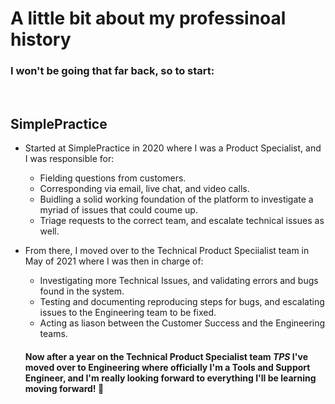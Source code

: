 # A little bit about my professinoal history
### I won't be going **that** far back, so to start:
<br>

## SimplePractice
* Started at SimplePractice in 2020 where I was a Product Specialist, and I was responsible for:
  - Fielding questions from customers.
  - Corresponding via email, live chat, and video calls.
  - Buidling a solid working foundation of the platform to investigate a myriad of issues that could coume up. 
  - Triage requests to the correct team, and escalate technical issues as well.
  
* From there, I moved over to the Technical Product Speciialist team in May of 2021 where I was then in charge of:
  - Investigating more Technical Issues, and validating errors and bugs found in the system.
  - Testing and documenting reproducing steps for bugs, and escalating issues to the Engineering team to be fixed.
  - Acting as liason between the Customer Success and the Engineering teams. 
  
  #### Now after a year on the Technical Product Specialist team *TPS* I've moved over to Engineering where officially I'm a Tools and Support Engineer, and I'm really looking forward to everything I'll be learning moving forward! :book:
  
